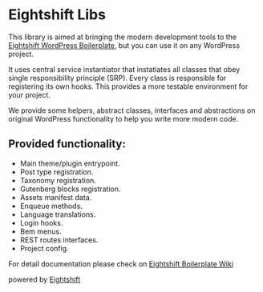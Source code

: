 # Eightshift Libs

This library is aimed at bringing the modern development tools to the [Eightshift WordPress Boilerplate](https://github.com/infinum/eightshift-boilerplate-internal), but you can use it on any WordPress project.

It uses central service instantiator that instatiates all classes that obey single responsibility principle (SRP). Every class is responsible for registering its own hooks. This provides a more testable environment for your project.

We provide some helpers, abstract classes, interfaces and abstractions on original WordPress functionality to help you write more modern code.

## Provided functionality:
* Main theme/plugin entrypoint.
* Post type registration.
* Taxonomy registration.
* Gutenberg blocks registration.
* Assets manifest data.
* Enqueue methods.
* Language translations.
* Login hooks.
* Bem menus.
* REST routes interfaces.
* Project config.

For detail documentation please check on [Eightshift Boilerplate Wiki](https://github.com/infinum/eightshift-boilerplate-internal/wiki)

powered by [Eightshift](team@eightshift.com)
